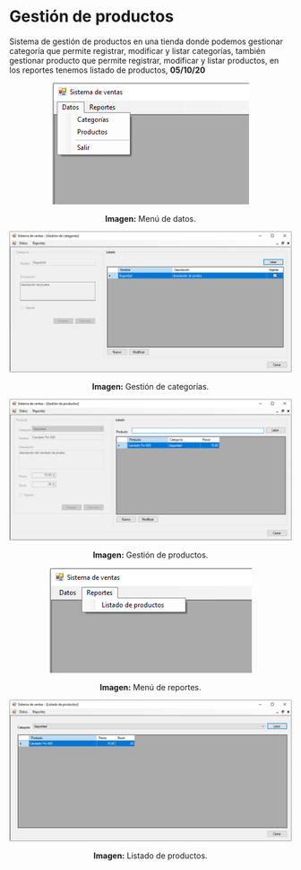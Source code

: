 # Gestión de productos
Sistema de gestión de productos en una tienda donde podemos gestionar categoría que permite registrar, modificar y listar categorías, también gestionar producto que permite registrar, modificar y listar productos, en los reportes tenemos listado de productos, **05/10/20**

<div align="center">
<img src="media/menu-datos.png">
<p><strong>Imagen:</strong> Menú de datos.</p>
</div>

<div align="center">
<img src="media/d1-categorias.png">
<p><strong>Imagen:</strong> Gestión de categorías.</p>
</div>

<div align="center">
<img src="media/d2-productos.png">
<p><strong>Imagen:</strong> Gestión de productos.</p>
</div>

<div align="center">
<img src="media/menu-reportes.png">
<p><strong>Imagen:</strong> Menú de reportes.</p>
</div>

<div align="center">
<img src="media/r1-reporte1.png">
<p><strong>Imagen:</strong> Listado de productos.</p>
</div>
